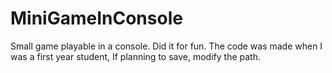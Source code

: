 # MiniGameInConsole
Small game playable in a console. Did it for fun.
The code was made when I was a first year student,
If planning to save, modify the path.
